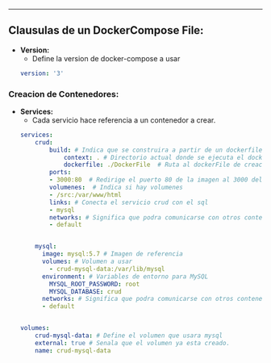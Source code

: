 
---
## Clausulas de un DockerCompose File:

- **Version:**
	- Define la version de docker-compose a usar
	```yml
	version: '3'
	```



### Creacion de Contenedores:
- **Services:**
	- Cada servicio hace referencia a un contenedor a crear.
	```yml
	services:
		crud: 
			build: # Indica que se construira a partir de un dockerfile
				context: . # Directorio actual donde se ejecuta el dockerCompose
				dockerfile: ./DockerFile  # Ruta al dockerFile de creacion
			ports: 				
			- 3000:80  # Redirige el puerto 80 de la imagen al 3000 del host
			volumenes:  # Indica si hay volumenes
			- /src:/var/www/html
			links: # Conecta el servicio crud con el sql
			- mysql
			networks: # Significa que podra comunicarse con otros contenedores
			- default


		mysql: 
		  image: mysql:5.7 # Imagen de referencia
		  volumes: # Volumen a usar
			- crud-mysql-data:/var/lib/mysql 
		  environment: # Variables de entorno para MySQL
		    MYSQL_ROOT_PASSWORD: root
		    MYSQL_DATABASE: crud
		  networks: # Significa que podra comunicarse con otros contenedores
		  - default


	volumes:
		crud-mysql-data: # Define el volumen que usara mysql
		external: true # Senala que el volumen ya esta creado.
		name: crud-mysql-data
	```
